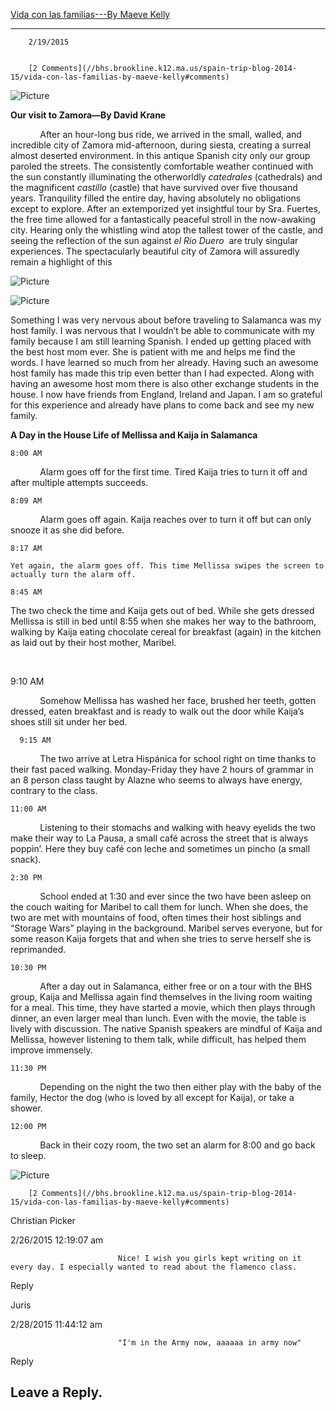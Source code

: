 [Vida con las familias---By Maeve Kelly](//bhs.brookline.k12.ma.us/spain-trip-blog-2014-15/vida-con-las-familias-by-maeve-kelly)

			
-------------------------------------------------------------------------------------------------------------------------------------

		2/19/2015
	

		[2 Comments](//bhs.brookline.k12.ma.us/spain-trip-blog-2014-15/vida-con-las-familias-by-maeve-kelly#comments)
	

 ![Picture](/uploads/8/0/1/5/801512/9200122.jpg?431)

**Our visit to Zamora—By David Krane**  
  
            After an hour-long bus ride, we arrived in the small, walled, and incredible city of Zamora mid-afternoon, during siesta, creating a surreal almost deserted environment. In this antique Spanish city only our group paroled the streets. The consistently comfortable weather continued with the sun constantly illuminating the otherworldly _catedrales_ (cathedrals) and the magnificent _castillo_ (castle) that have survived over five thousand years. Tranquility filled the entire day, having absolutely no obligations except to explore. After an extemporized yet insightful tour by Sra. Fuertes, the free time allowed for a fantastically peaceful stroll in the now-awaking city. Hearing only the whistling wind atop the tallest tower of the castle, and seeing the reflection of the sun against _el Rio Duero_  are truly singular experiences. The spectacularly beautiful city of Zamora will assuredly remain a highlight of this 

 ![Picture](/uploads/8/0/1/5/801512/739065_orig.jpg)

 ![Picture](/uploads/8/0/1/5/801512/2617673_orig.jpg)

Something I was very nervous about before traveling to Salamanca was my host family. I was nervous that I wouldn’t be able to communicate with my family because I am still learning Spanish. I ended up getting placed with the best host mom ever. She is patient with me and helps me find the words. I have learned so much from her already. Having such an awesome host family has made this trip even better than I had expected. Along with having an awesome host mom there is also other exchange students in the house. I now have friends from England, Ireland and Japan. I am so grateful for this experience and already have plans to come back and see my new family.   
  

**A Day in the House Life of Mellissa and Kaija in Salamanca**  
  
    8:00 AM  
  
              Alarm goes off for the first time. Tired Kaija tries to turn it off and after multiple attempts succeeds.  
  
    8:09 AM  
  
              Alarm goes off again. Kaija reaches over to turn it off but can only snooze it as she did before.  
  
    8:17 AM  
  
    Yet again, the alarm goes off. This time Mellissa swipes the screen to actually turn the alarm off.  
  
    8:45 AM  
  
  The two check the time and Kaija gets out of bed. While she gets dressed Mellissa is still in bed until 8:55 when she makes her way to the bathroom, walking by Kaija eating chocolate cereal for breakfast (again) in the kitchen as laid out by their host mother, Maribel.  
  
     
  
  9:10 AM  
  
              Somehow Mellissa has washed her face, brushed her teeth, gotten dressed, eaten breakfast and is ready to walk out the door while Kaija’s shoes still sit under her bed.  
  
      9:15 AM  
  
              The two arrive at Letra Hispánica for school right on time thanks to their fast paced walking. Monday-Friday they have 2 hours of grammar in an 8 person class taught by Alazne who seems to always have energy, contrary to the class.  
  
    11:00 AM  
  
              Listening to their stomachs and walking with heavy eyelids the two make their way to La Pausa, a small café across the street that is always poppin’. Here they buy café con leche and sometimes un pincho (a small snack).   
  
    2:30 PM  
  
              School ended at 1:30 and ever since the two have been asleep on the couch waiting for Maribel to call them for lunch. When she does, the two are met with mountains of food, often times their host siblings and “Storage Wars” playing in the background. Maribel serves everyone, but for some reason Kaija forgets that and when she tries to serve herself she is reprimanded.  
  
    10:30 PM  
  
              After a day out in Salamanca, either free or on a tour with the BHS group, Kaija and Mellissa again find themselves in the living room waiting for a meal. This time, they have started a movie, which then plays through dinner, an even larger meal than lunch. Even with the movie, the table is lively with discussion. The native Spanish speakers are mindful of Kaija and Mellissa, however listening to them talk, while difficult, has helped them improve immensely.  
  
    11:30 PM  
  
              Depending on the night the two then either play with the baby of the family, Hector the dog (who is loved by all except for Kaija), or take a shower.  
  
    12:00 PM  
  
              Back in their cozy room, the two set an alarm for 8:00 and go back to sleep.  
  

 ![Picture](/uploads/8/0/1/5/801512/5791922_orig.jpg)

		[2 Comments](//bhs.brookline.k12.ma.us/spain-trip-blog-2014-15/vida-con-las-familias-by-maeve-kelly#comments)
	

Christian Picker
						

2/26/2015 12:19:07 am

							Nice! I wish you girls kept writing on it every day. I especially wanted to read about the flamenco class.
					

Reply
									

Juris
						

2/28/2015 11:44:12 am

							"I'm in the Army now, aaaaaa in army now"
					

Reply
									

  
  
  

Leave a Reply.
--------------